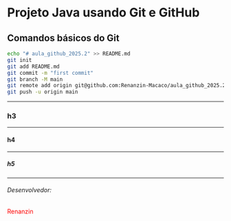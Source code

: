 # Projeto Java usando Git e GitHub
## Comandos básicos do Git
```bash
echo "# aula_github_2025.2" >> README.md
git init
git add README.md
git commit -m "first commit"
git branch -M main
git remote add origin git@github.com:Renanzin-Macaco/aula_github_2025.2.git
git push -u origin main
```
<hr/>

### h3

<hr/>

#### h4

<hr/>

##### h5

<hr/>

###### Desenvolvedor:
<span style="color:red">Renanzin</span>